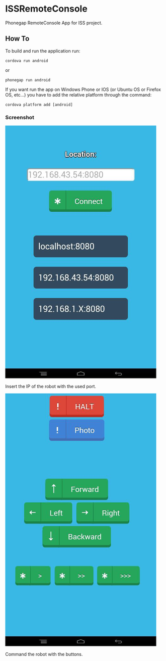 # ISSRemoteConsole
Phonegap RemoteConsole App for ISS project.

## How To
To build and run the application run:
<pre><code>cordova run android</code></pre>
or
<pre><code>phonegap run android</code></pre>
If you want run the app on Windows Phone or IOS (or Ubuntu OS or Firefox OS, etc...) you have to add the relative platform through the command:
<pre><code>cordova platform add [android]</code></pre>

### Screenshot
![alt tag](https://github.com/edoz90/ISSRemoteConsole/blob/master/screenshots/index.jpg)

Insert the IP of the robot with the used port.

![alt tag](https://github.com/edoz90/ISSRemoteConsole/blob/master/screenshots/cmd.jpg)

Command the robot with the buttons.
